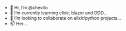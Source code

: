 - 👋 Hi, I’m @chevito
- 🌱 I’m currently learning elixir, blazor and DDD...
- 💞️ I’m looking to collaborate on elixir/python projects...
- 📫 Her...

<!---
chevito/chevito is a ✨ special ✨ repository because its `README.md` (this file) appears on your GitHub profile.
You can click the Preview link to take a look at your changes.
--->

